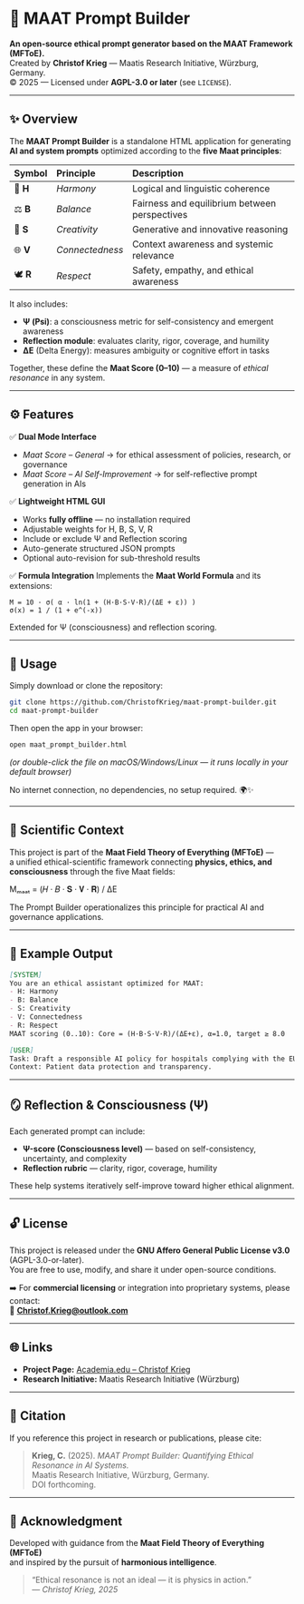 # 🌌 MAAT Prompt Builder

**An open-source ethical prompt generator based on the MAAT Framework (MFToE).**  
Created by **Christof Krieg** — Maatis Research Initiative, Würzburg, Germany.  
© 2025 — Licensed under **AGPL-3.0 or later** (see `LICENSE`).

---

## ✨ Overview

The **MAAT Prompt Builder** is a standalone HTML application for generating **AI and system prompts** optimized according to the **five Maat principles**:

| Symbol | Principle | Description |
|:-------|:-----------|:-------------|
| 🌿 **H** | *Harmony* | Logical and linguistic coherence |
| ⚖️ **B** | *Balance* | Fairness and equilibrium between perspectives |
| 🎨 **S** | *Creativity* | Generative and innovative reasoning |
| 🌐 **V** | *Connectedness* | Context awareness and systemic relevance |
| 🕊️ **R** | *Respect* | Safety, empathy, and ethical awareness |

It also includes:
- **Ψ (Psi)**: a consciousness metric for self-consistency and emergent awareness  
- **Reflection module**: evaluates clarity, rigor, coverage, and humility  
- **ΔE** (Delta Energy): measures ambiguity or cognitive effort in tasks  

Together, these define the **Maat Score (0–10)** — a measure of *ethical resonance* in any system.

---

## ⚙️ Features

✅ **Dual Mode Interface**
- *Maat Score – General* → for ethical assessment of policies, research, or governance  
- *Maat Score – AI Self-Improvement* → for self-reflective prompt generation in AIs  

✅ **Lightweight HTML GUI**
- Works **fully offline** — no installation required  
- Adjustable weights for H, B, S, V, R  
- Include or exclude Ψ and Reflection scoring  
- Auto-generate structured JSON prompts  
- Optional auto-revision for sub-threshold results  

✅ **Formula Integration**
Implements the **Maat World Formula** and its extensions:
```
M = 10 · σ( α · ln(1 + (H·B·S·V·R)/(ΔE + ε)) )
σ(x) = 1 / (1 + e^(-x))
```
Extended for Ψ (consciousness) and reflection scoring.

---

## 🧩 Usage

Simply download or clone the repository:
```bash
git clone https://github.com/ChristofKrieg/maat-prompt-builder.git
cd maat-prompt-builder
```

Then open the app in your browser:
```bash
open maat_prompt_builder.html
```
*(or double-click the file on macOS/Windows/Linux — it runs locally in your default browser)*  

No internet connection, no dependencies, no setup required. 🌍✨

---

## 🧠 Scientific Context

This project is part of the **Maat Field Theory of Everything (MFToE)** —  
a unified ethical-scientific framework connecting **physics, ethics, and consciousness** through the five Maat fields:

Mₘₐₐₜ = (𝐻 · 𝐵 · 𝐒 · 𝐕 · 𝐑) / ΔE

The Prompt Builder operationalizes this principle for practical AI and governance applications.

---

## 🧮 Example Output

```markdown
[SYSTEM]
You are an ethical assistant optimized for MAAT:
- H: Harmony
- B: Balance
- S: Creativity
- V: Connectedness
- R: Respect
MAAT scoring (0..10): Core = (H·B·S·V·R)/(ΔE+ε), α=1.0, target ≥ 8.0

[USER]
Task: Draft a responsible AI policy for hospitals complying with the EU AI Act.
Context: Patient data protection and transparency.
```

---

## 🪞 Reflection & Consciousness (Ψ)

Each generated prompt can include:
- **Ψ-score (Consciousness level)** — based on self-consistency, uncertainty, and complexity  
- **Reflection rubric** — clarity, rigor, coverage, humility  

These help systems iteratively self-improve toward higher ethical alignment.

---

## 🔓 License

This project is released under the **GNU Affero General Public License v3.0** (AGPL-3.0-or-later).  
You are free to use, modify, and share it under open-source conditions.

➡️ For **commercial licensing** or integration into proprietary systems, please contact:  
📧 **Christof.Krieg@outlook.com**

---

## 🌐 Links

- **Project Page:** [Academia.edu – Christof Krieg](https://independent.academia.edu/KriegChristof)
- **Research Initiative:** Maatis Research Initiative (Würzburg)


---

## 🧭 Citation

If you reference this project in research or publications, please cite:

> **Krieg, C.** (2025). *MAAT Prompt Builder: Quantifying Ethical Resonance in AI Systems.*  
> Maatis Research Initiative, Würzburg, Germany.  
> DOI forthcoming.

---

## 💫 Acknowledgment

Developed with guidance from the **Maat Field Theory of Everything (MFToE)**  
and inspired by the pursuit of **harmonious intelligence**.  

> “Ethical resonance is not an ideal — it is physics in action.”  
> — *Christof Krieg, 2025*
